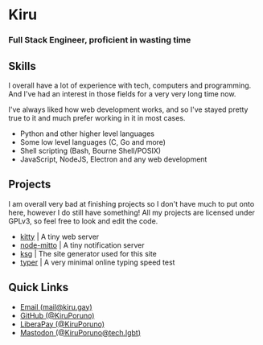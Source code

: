 Kiru
====

### **Full Stack Engineer, proficient in wasting time**

Skills
------

I overall have a lot of experience with tech, computers and programming.
And I've had an interest in those fields for a very very long time now.

I've always liked how web development works, and so I've stayed pretty
true to it and much prefer working in it in most cases.

 - Python and other higher level languages
 - Some low level languages (C, Go and more)
 - Shell scripting (Bash, Bourne Shell/POSIX)
 - JavaScript, NodeJS, Electron and any web development

Projects
--------

I am overall very bad at finishing projects so I don't have much to put
onto here, however I do still have something! All my projects are
licensed under GPLv3, so feel free to look and edit the code.

 - [kitty](https://github.com/keysmash-studios/kitty) | A tiny web server
 - [node-mitto](https://github.com/KiruPoruno/node-mitto) | A tiny notification server
 - [ksg](https://github.com/KiruPoruno/kiru.gay) | The site generator used for this site
 - [typer](https://typer.kiru.gay) | A very minimal online typing speed test

Quick Links
-----------

 - [Email (mail@kiru.gay)](mailto:mail@kiru.gay)
 - [GitHub (\@KiruPoruno)](https://github.com/KiruPoruno)
 - [LiberaPay (\@KiruPoruno)](https://liberapay.com/KiruPoruno)
 - [Mastodon (\@KiruPoruno@tech.lgbt)](https://tech.lgbt/@KiruPoruno)

